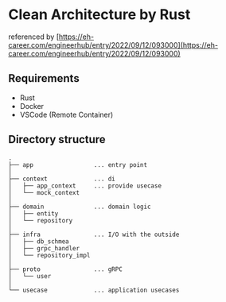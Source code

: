 # Clean Architecture by Rust

referenced by
[https://eh-career.com/engineerhub/entry/2022/09/12/093000](https://eh-career.com/engineerhub/entry/2022/09/12/093000)

## Requirements

* Rust
* Docker
* VSCode (Remote Container)

## Directory structure

```
.
├── app                 ... entry point
│
├── context             ... di
│   ├── app_context     ... provide usecase
│   └── mock_context
│
├── domain              ... domain logic
│   ├── entity
│   └── repository
│
├── infra               ... I/O with the outside
│   ├── db_schmea
│   ├── grpc_handler
│   └── repository_impl
│
├── proto               ... gRPC
│   └── user
│
└── usecase             ... application usecases
```
